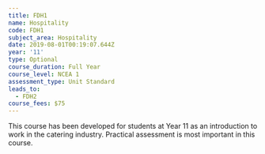 ```yaml
---
title: FDH1
name: Hospitality
code: FDH1
subject_area: Hospitality
date: 2019-08-01T00:19:07.644Z
year: '11'
type: Optional
course_duration: Full Year
course_level: NCEA 1
assessment_type: Unit Standard
leads_to:
  - FDH2
course_fees: $75
---
```

This course has been developed for students at Year 11 as an introduction to work in the catering industry. Practical assessment is most important in this course.
